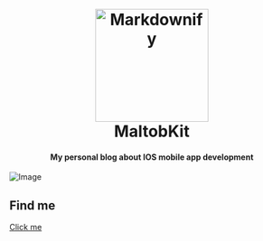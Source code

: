 <h1 align="center">
  <br>
  <a><img src="https://maltobkit.netlify.app/img/logo_hu6fc64a7acbdff3feb0f2e1b3e5a22546_6876_288x288_fill_box_smart1_2.png" alt="Markdownify" width="200"></a>
  <br>
  MaltobKit
  <br>
</h1>

<h4 align="center">My personal blog about IOS mobile app development</h4>

<!-- 
<p align="center">
  <a href="https://badge.fury.io/js/electron-markdownify">
    <img src="https://badge.fury.io/js/electron-markdownify.svg"
         alt="Gitter">
  </a>
  <a href="https://gitter.im/amitmerchant1990/electron-markdownify"><img src="https://badges.gitter.im/amitmerchant1990/electron-markdownify.svg"></a>
  <a href="https://saythanks.io/to/bullredeyes@gmail.com">
      <img src="https://img.shields.io/badge/SayThanks.io-%E2%98%BC-1EAEDB.svg">
  </a>
  <a href="https://www.paypal.me/AmitMerchant">
    <img src="https://img.shields.io/badge/$-donate-ff69b4.svg?maxAge=2592000&amp;style=flat">
  </a>
</p>

<p align="center">
  <a href="#key-features">Key Features</a> •
  <a href="#how-to-use">How To Use</a> •
  <a href="#download">Download</a> •
  <a href="#credits">Credits</a> •
  <a href="#related">Related</a> •
  <a href="#license">License</a>
</p>
-->

![Image](https://res.cloudinary.com/maltob03/image/upload/v1684607312/Screenshot_2023-05-20_alle_20.28.19_aq5vvq.png)



## Find me


[Click me](https://maltobkit.netlify.app)
